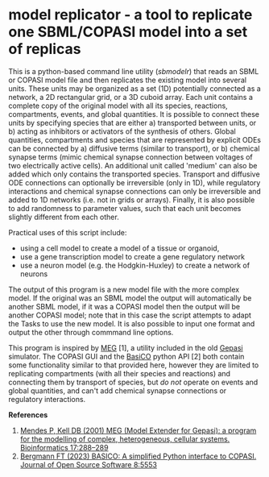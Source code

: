 # model replicator - a tool to replicate one SBML/COPASI model into a set of replicas

This is a python-based command line utility (*sbmodelr*) that reads an SBML or COPASI model file and then replicates the existing model into several units. These units may be organized as a set (1D) potentially connected as a network, a 2D rectangular grid, or a 3D cuboid array. Each unit contains a complete copy of the original model with all its species, reactions, compartments, events, and global quantities. It is possible to connect these units by specifying species that are either a) transported between units, or b) acting as inhibitors or activators of the synthesis of others. Global quantities, compartments and species that are represented by explicit ODEs can be connected by a) diffusive terms (similar to transport), or b) chemical synapse terms (mimic chemical synapse connection between voltages of two electrically active cells). An additional unit called 'medium' can also be added which only contains the transported species. Transport and diffusive ODE connections can optionally be irreversible (only in 1D), while regulatory interactions and chemical synapse connections can only be irreversible and added to 1D networks (i.e. not in grids or arrays). Finally, it is also possible to add randomness to parameter values, such that each unit becomes slightly different from each other.

Practical uses of this script include:
 - using a cell model to create a model of a tissue or organoid, 
 - use a gene transcription model to create a gene regulatory network
 - use a neuron model (e.g. the Hodgkin-Huxley) to create a network of neurons

The output of this program is a new model file with the more complex model. If the original was an SBML model the output will automatically be another SBML model, if it was a COPASI model then the output will be another COPASI model; note that in this case the script attempts to adapt the Tasks to use the new model. It is also possible to input one format and output the other through commmand line options.

This program is inspired by [MEG](http://www.gepasi.org/meg.html) [1], a utility included in the old [Gepasi](http://www.gepasi.org) simulator. The COPASI GUI and the [BasiCO](https://github.com/copasi/basico) python API [2] both contain some functionality similar to that provided here, however they are limited to replicating compartments (with all their species and reactions) and connecting them by transport of species, but *do not* operate on events and global quantities, and can't add chemical synapse connections or regulatory interactions.

**References**
 1. [Mendes P, Kell DB (2001) MEG (Model Extender for Gepasi): a program for the modelling of complex, heterogeneous, cellular systems. Bioinformatics 17:288–289](https://doi.org/10.1093/bioinformatics/17.3.288)
 2. [Bergmann FT (2023) BASICO: A simplified Python interface to COPASI. Journal of Open Source Software 8:5553](https://doi.org/10.21105/joss.05553)


